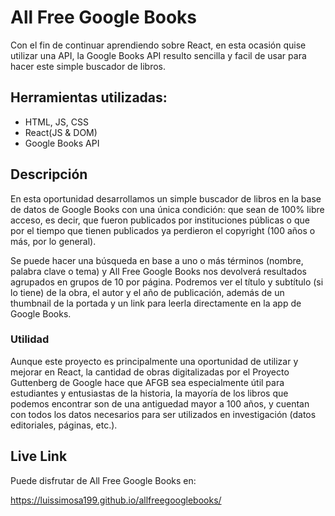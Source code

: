 # All Free Google Books

Con el fin de continuar aprendiendo sobre React, en esta ocasión quise utilizar una API, la Google Books API resulto sencilla y facil de usar para hacer este simple buscador de libros.

## Herramientas utilizadas:

- HTML, JS, CSS
- React(JS & DOM)
- Google Books API

## Descripción

En esta oportunidad desarrollamos un simple buscador de libros en la base de datos de Google Books con una única condición: que sean de 100% libre acceso, es decir, que fueron publicados por instituciones públicas o que por el tiempo que tienen publicados ya perdieron el copyright (100 años o más, por lo general).

Se puede hacer una búsqueda en base a uno o más términos (nombre, palabra clave o tema) y All Free Google Books nos devolverá resultados agrupados en grupos de 10 por página. Podremos ver el título y subtítulo (si lo tiene) de la obra, el autor y el año de publicación, además de un thumbnail de la portada y un link para leerla directamente en la app de Google Books.

### Utilidad

Aunque este proyecto es principalmente una oportunidad de utilizar y mejorar en React, la cantidad de obras digitalizadas por el Proyecto Guttenberg de Google hace que AFGB sea especialmente útil para estudiantes y entusiastas de la historia, la mayoría de los libros que podemos encontrar son de una antiguedad mayor a 100 años, y cuentan con todos los datos necesarios para ser utilizados en investigación (datos editoriales, páginas, etc.).

## Live Link

Puede disfrutar de All Free Google Books en:

https://luissimosa199.github.io/allfreegooglebooks/